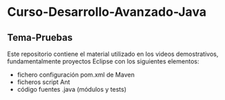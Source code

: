Curso-Desarrollo-Avanzado-Java
==============================

Tema-Pruebas
------------

Este repositorio contiene el material utilizado en los videos demostrativos, fundamentalmente proyectos Eclipse con los siguientes elementos:

* fichero configuración pom.xml de Maven
* ficheros script Ant 
* código fuentes .java (módulos y tests)

